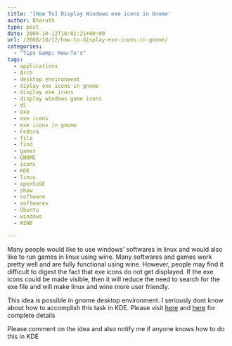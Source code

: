 ```yaml
---
title: '[How To] Display Windows exe icons in Gnome'
author: Bharath
type: post
date: 2008-10-12T10:01:21+00:00
url: /2008/10/12/how-to-display-exe-icons-in-gnome/
categories:
  - "Tips &amp; How-To's"
tags:
  - applications
  - Arch
  - desktop environment
  - diplay exe icons in gnome
  - display exe icons
  - display windows game icons
  - dl
  - exe
  - exe icons
  - exe icons in gnome
  - Fedora
  - file
  - find
  - games
  - GNOME
  - icons
  - KDE
  - linux
  - openSuSE
  - show
  - software
  - softwares
  - Ubuntu
  - windows
  - WINE

---
```

Many people would like to use windows&#8217; softwares in linux and would also like to run games in linux using wine. Many softwares and games work pretty well and are fully functional using wine. However, people may find it difficult to digest the fact that exe icons do not get displayed. If the exe icons could be made visible, then it will reduce the need to search for the exe file and will make linux and wine more user friendly.

This idea is possible in gnome desktop environment. I seriously dont know about how to accomplish this task in KDE. Please visit [here][1] and [here][2] for complete details

Please comment on the idea and also notify me if anyone knows how to do this in KDE

 [1]: http://www.objectnetworks.net/wiki/index.php?title=Exe_icon_for_Gnome
 [2]: http://brainstorm.ubuntu.com/idea/2141/